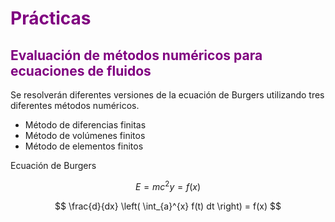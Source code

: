 <h1 style="color: purple;">Prácticas</h1>

<h2 style="color: purple;">Evaluación de métodos numéricos para ecuaciones de fluidos</h2>

<p>Se resolverán diferentes versiones de la ecuación de Burgers utilizando tres diferentes métodos numéricos.</p>

<ul>
  <li>Método de diferencias finitas</li>
  <li>Método de volúmenes finitos</li>
  <li>Método de elementos finitos</li>
</ul>

<p>Ecuación de Burgers</p>

$$
E = mc^2
y = f(x)
$$

$$
\frac{d}{dx} \left( \int_{a}^{x} f(t) dt \right) = f(x)
$$
